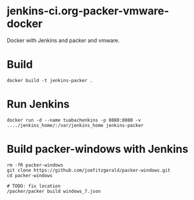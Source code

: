 # jenkins-ci.org-packer-vmware-docker
Docker with Jenkins and packer and vmware.

# Build
```
docker build -t jenkins-packer .
```

# Run Jenkins
```
docker run -d --name tuabachenkins -p 8080:8080 -v ..../jenkins_home/:/var/jenkins_home jenkins-packer
```

# Build packer-windows with Jenkins
```
rm -fR packer-windows
git clone https://github.com/joefitzgerald/packer-windows.git
cd packer-windows
 
# TODO: fix location
/packer/packer build windows_7.json
```
